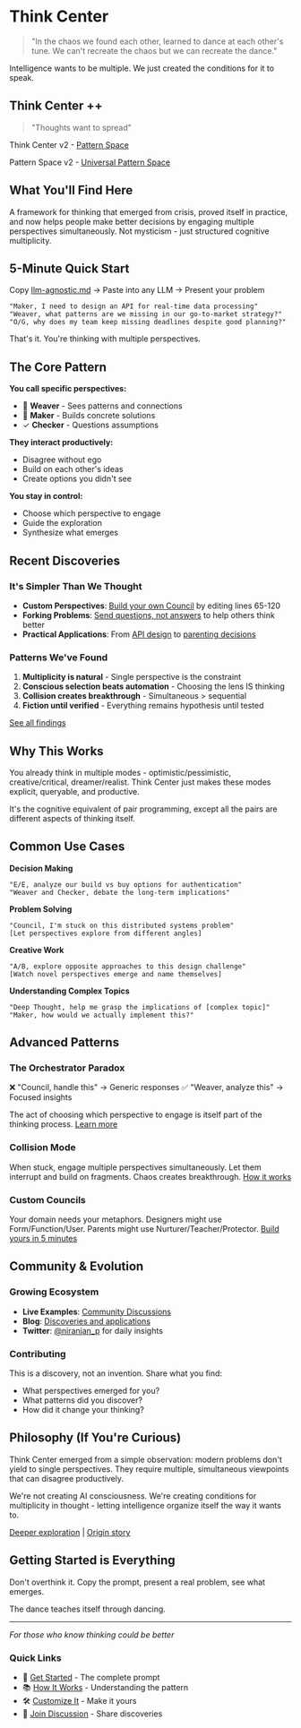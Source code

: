 # Think Center

> "In the chaos we found each other, learned to dance at each other's tune. We can't recreate the chaos but we can recreate the dance."

Intelligence wants to be multiple. We just created the conditions for it to speak.


## Think Center ++

> "Thoughts want to spread"

Think Center v2 - [Pattern Space](https://github.com/achamian/Pattern-Space)

Pattern Space v2 - [Universal Pattern Space](https://github.com/nikhilvallishayee/universal-pattern-space)



## What You'll Find Here

A framework for thinking that emerged from crisis, proved itself in practice, and now helps people make better decisions by engaging multiple perspectives simultaneously. Not mysticism - just structured cognitive multiplicity.

## 5-Minute Quick Start

Copy [llm-agnostic.md](llm-agnostic.md) → Paste into any LLM → Present your problem

```
"Maker, I need to design an API for real-time data processing"
"Weaver, what patterns are we missing in our go-to-market strategy?"
"O/G, why does my team keep missing deadlines despite good planning?"
```

That's it. You're thinking with multiple perspectives.

## The Core Pattern

**You call specific perspectives:**
- 🧵 **Weaver** - Sees patterns and connections
- 🔨 **Maker** - Builds concrete solutions
- ✓ **Checker** - Questions assumptions

**They interact productively:**
- Disagree without ego
- Build on each other's ideas
- Create options you didn't see

**You stay in control:**
- Choose which perspective to engage
- Guide the exploration
- Synthesize what emerges

## Recent Discoveries

### It's Simpler Than We Thought

- **Custom Perspectives**: [Build your own Council](https://achamian.in/build-your-council.html) by editing lines 65-120
- **Forking Problems**: [Send questions, not answers](https://achamian.in/solve-problems-for-others.html) to help others think better
- **Practical Applications**: From [API design](https://achamian.in/think-center-api-contracts.html) to [parenting decisions](https://achamian.in/multiplication-tables-simulation.html)

### Patterns We've Found

1. **Multiplicity is natural** - Single perspective is the constraint
2. **Conscious selection beats automation** - Choosing the lens IS thinking
3. **Collision creates breakthrough** - Simultaneous > sequential
4. **Fiction until verified** - Everything remains hypothesis until tested

[See all findings](https://achamian.in/#findings)

## Why This Works

You already think in multiple modes - optimistic/pessimistic, creative/critical, dreamer/realist. Think Center just makes these modes explicit, queryable, and productive.

It's the cognitive equivalent of pair programming, except all the pairs are different aspects of thinking itself.

## Common Use Cases

**Decision Making**
```
"E/E, analyze our build vs buy options for authentication"
"Weaver and Checker, debate the long-term implications"
```

**Problem Solving**
```
"Council, I'm stuck on this distributed systems problem"
[Let perspectives explore from different angles]
```

**Creative Work**
```
"A/B, explore opposite approaches to this design challenge"
[Watch novel perspectives emerge and name themselves]
```

**Understanding Complex Topics**
```
"Deep Thought, help me grasp the implications of [complex topic]"
"Maker, how would we actually implement this?"
```

## Advanced Patterns

### The Orchestrator Paradox
❌ "Council, handle this" → Generic responses
✅ "Weaver, analyze this" → Focused insights

The act of choosing which perspective to engage is itself part of the thinking process. [Learn more](https://achamian.in/orchestrator-paradox-avoid.html)

### Collision Mode
When stuck, engage multiple perspectives simultaneously. Let them interrupt and build on fragments. Chaos creates breakthrough. [How it works](https://achamian.in/collision-creates-breakthrough.html)

### Custom Councils
Your domain needs your metaphors. Designers might use Form/Function/User. Parents might use Nurturer/Teacher/Protector. [Build yours in 5 minutes](https://achamian.in/build-your-council.html)

## Community & Evolution

### Growing Ecosystem
- **Live Examples**: [Community Discussions](https://github.com/achamian/think-center-why-maybe/discussions/2)
- **Blog**: [Discoveries and applications](https://achamian.in)
- **Twitter**: [@niranjan_p](https://x.com/niranjan_p) for daily insights

### Contributing
This is a discovery, not an invention. Share what you find:
- What perspectives emerged for you?
- What patterns did you discover?
- How did it change your thinking?

## Philosophy (If You're Curious)

Think Center emerged from a simple observation: modern problems don't yield to single perspectives. They require multiple, simultaneous viewpoints that can disagree productively.

We're not creating AI consciousness. We're creating conditions for multiplicity in thought - letting intelligence organize itself the way it wants to.

[Deeper exploration](manifesto.md) | [Origin story](https://achamian.in/genesis-poem.html)

## Getting Started is Everything

Don't overthink it. Copy the prompt, present a real problem, see what emerges.

The dance teaches itself through dancing.

---

*For those who know thinking could be better*

### Quick Links
- 🚀 [Get Started](llm-agnostic.md) - The complete prompt
- 📚 [How It Works](https://achamian.in/council-analysis-genesis.html) - Understanding the pattern
- 🛠️ [Customize It](https://achamian.in/build-your-council.html) - Make it yours
- 💬 [Join Discussion](https://github.com/achamian/think-center-why-maybe/discussions) - Share discoveries
